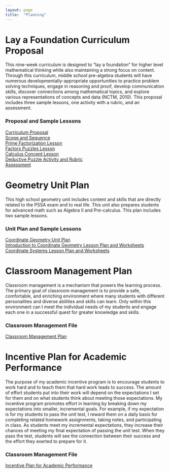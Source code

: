 ```yaml
---
layout: page
title:  "Planning"
---
```


# Lay a Foundation Curriculum Proposal

This nine-week curriculum is designed to “lay a foundation” for higher level mathematical thinking while also maintaining a strong focus on content. Through this curriculum, middle school pre-algebra students will have numerous developmentally-appropriate opportunities to practice problem solving techniques, engage in reasoning and proof, develop communication skills, discover connections among mathematical topics, and explore various representations of concepts and data (NCTM, 2010). This proposal includes three sample lessons, one activity with a rubric, and an assessment.

### Proposal and Sample Lessons

<a href="https://lisasteaching.github.io/portfolio_teaching/planning/Curriculum-Proposal.pdf" target="_blank">Curriculum Proposal</a><br />
<a href="https://lisasteaching.github.io/portfolio_teaching/planning/Scope-Sequence.pdf" target="_blank">Scope and Sequence</a><br />
<a href="https://lisasteaching.github.io/portfolio_teaching/planning/Prime-Factorization-Lesson.pdf" target="_blank">Prime Factorization Lesson</a><br />
<a href="https://lisasteaching.github.io/portfolio_teaching/planning/Factors-Puzzles-Lesson.pdf" target="_blank">Factors Puzzles Lesson</a><br />
<a href="https://lisasteaching.github.io/portfolio_teaching/planning/Calculus-Concept-Lesson.pdf" target="_blank">Calculus Concept Lesson</a><br />
<a href="https://lisasteaching.github.io/portfolio_teaching/planning/Deductive-Puzzle-Activity-Rubric.pdf" target="_blank">Deductive Puzzle Activity and Rubric</a><br />
<a href="https://lisasteaching.github.io/portfolio_teaching/planning/Assessment.pdf" target="_blank">Assessment</a>


# Geometry Unit Plan

This high school geometry unit includes content and skills that are directly related to the PSSA exam and to real life. This unit also prepares students for advanced math such as Algebra II and Pre-calculus. This plan includes two sample lessons.

### Unit Plan and Sample Lessons
<a href="../portfolio_teaching/planning/Coordinate-Geometry-Unit-Plan.pdf" target="_blank">Coordinate Geometry Unit Plan</a><br />
<a href="../portfolio_teaching/planning/Lesson-Coordinate-Introduction-Combined.pdf" target="_blank">Introduction to Coordinate Geometry Lesson Plan and Worksheets</a><br />
<a href="../portfolio_teaching/planning/Lesson-Coordinate-Systems-Combined.pdf" target="_blank">Coordinate Systems Lesson Plan and Worksheets</a>

# Classroom Management Plan

Classroom management is a mechanism that powers the learning process. The primary goal of classroom management is to provide a safe, comfortable, and enriching environment where many students with different personalities and diverse abilities and skills can learn. Only within this environment can I meet the individual needs of my students and engage each one in a successful quest for greater knowledge and skills.

### Classroom Management File
<a href="https://lisasteaching.github.io/portfolio_teaching/planning/ManagementPlan.pdf" target="_blank">Classroom Management Plan</a>

# Incentive Plan for Academic Performance

The purpose of my academic incentive program is to encourage students to work hard and to teach them that hard work leads to success. The amount of effort students put into their work will depend on the expectations I set for them and on what students think about meeting those expectations. My incentive program promotes effort in learning by breaking down my expectations into smaller, incremental goals. For example, if my expectation is for my students to pass the unit test, I reward them on a daily basis for completing related homework assignments, taking notes, and participating in class. As students meet my incremental expectations, they increase their chances of meeting my final expectation of passing the unit test. When they pass the test, students will see the connection between their success and the effort they exerted to prepare for it.

### Classroom Management File
<a href="https://lisasteaching.github.io/portfolio_teaching/planning/TokenEconomy.pdf" target="_blank">Incentive Plan for Academic Performance</a>

